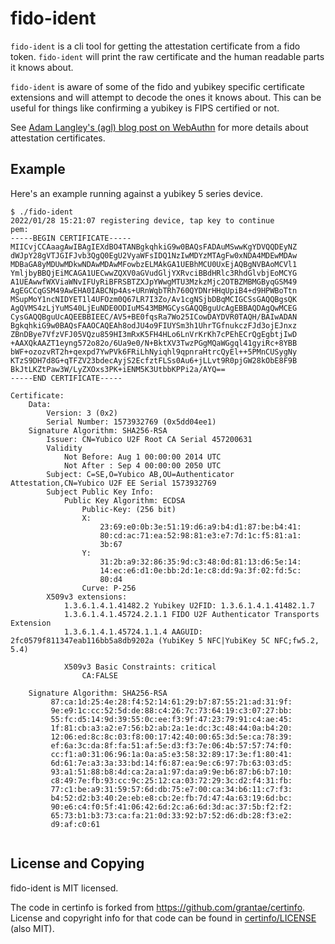 # fido-ident

`fido-ident` is a cli tool for getting the attestation certificate from a fido token. `fido-ident` will print the raw certificate and the human readable parts it knows about.

`fido-ident` is aware of some of the fido and yubikey specific certificate extensions and will attempt to decode the ones it knows about. This can be useful for things like confirming a yubikey is FIPS certified or not.

See [Adam Langley's (agl) blog post on WebAuthn](https://www.imperialviolet.org/2018/03/27/webauthn.html) for more details about attestation certificates.

## Example

Here's an example running against a yubikey 5 series device.

```
$ ./fido-ident
2022/01/28 15:21:07 registering device, tap key to continue
pem:
-----BEGIN CERTIFICATE-----
MIICvjCCAaagAwIBAgIEXdBO4TANBgkqhkiG9w0BAQsFADAuMSwwKgYDVQQDEyNZ
dWJpY28gVTJGIFJvb3QgQ0EgU2VyaWFsIDQ1NzIwMDYzMTAgFw0xNDA4MDEwMDAw
MDBaGA8yMDUwMDkwNDAwMDAwMFowbzELMAkGA1UEBhMCU0UxEjAQBgNVBAoMCVl1
YmljbyBBQjEiMCAGA1UECwwZQXV0aGVudGljYXRvciBBdHRlc3RhdGlvbjEoMCYG
A1UEAwwfWXViaWNvIFUyRiBFRSBTZXJpYWwgMTU3MzkzMjc2OTBZMBMGByqGSM49
AgEGCCqGSM49AwEHA0IABCNp4As+URnWqbTRh760QYDNrHHqUpiB4+d9HPWBoTtn
MSupMoY1ncNIDYET1l4UFOzm0Q67LR7I3Zo/Av1cgNSjbDBqMCIGCSsGAQQBgsQK
AgQVMS4zLjYuMS40LjEuNDE0ODIuMS43MBMGCysGAQQBguUcAgEBBAQDAgQwMCEG
CysGAQQBguUcAQEEBBIEEC/AV5+BE0fqsRa7Wo25ICowDAYDVR0TAQH/BAIwADAN
BgkqhkiG9w0BAQsFAAOCAQEAh8odJU4o9FIUYSm3h1UhrTGfnukczFJd3ojEJnxz
ZBnDBye7VfzVFJ05VQzu859HI3mRxK5FH4HLo6LnVrKrKh7cPEhECrQgEgbtjIwD
+AAXQkAAZT1eyng572o82o/6Ua9e0/N+BktXV3TwzPGgMQaWGgql41gyiRc+8YBB
bWF+ozozvRT2h+qexpd7YwPVk6FRiLhNyiqhl9qpnraHtrcQyEl++5PMnCUSygNy
KTzS9DH7d8G+qTFZV23bdecAyjS2EcfztFLSs0Au6+jLLvt9R0pjGW28kObE8F9B
BkJtLKZtPaw3W/LyZXOxs3PK+iENM5K3UtbbKPPi2a/AYQ==
-----END CERTIFICATE-----

Certificate:
    Data:
        Version: 3 (0x2)
        Serial Number: 1573932769 (0x5dd04ee1)
    Signature Algorithm: SHA256-RSA
        Issuer: CN=Yubico U2F Root CA Serial 457200631
        Validity
            Not Before: Aug 1 00:00:00 2014 UTC
            Not After : Sep 4 00:00:00 2050 UTC
        Subject: C=SE,O=Yubico AB,OU=Authenticator Attestation,CN=Yubico U2F EE Serial 1573932769
        Subject Public Key Info:
            Public Key Algorithm: ECDSA
                Public-Key: (256 bit)
                X:
                    23:69:e0:0b:3e:51:19:d6:a9:b4:d1:87:be:b4:41:
                    80:cd:ac:71:ea:52:98:81:e3:e7:7d:1c:f5:81:a1:
                    3b:67
                Y:
                    31:2b:a9:32:86:35:9d:c3:48:0d:81:13:d6:5e:14:
                    14:ec:e6:d1:0e:bb:2d:1e:c8:dd:9a:3f:02:fd:5c:
                    80:d4
                Curve: P-256
        X509v3 extensions:
            1.3.6.1.4.1.41482.2 Yubikey U2FID: 1.3.6.1.4.1.41482.1.7
            1.3.6.1.4.1.45724.2.1.1 FIDO U2F Authenticator Transports Extension
            1.3.6.1.4.1.45724.1.1.4 AAGUID: 2fc0579f811347eab116bb5a8db9202a (YubiKey 5 NFC|YubiKey 5C NFC;fw5.2, 5.4)

            X509v3 Basic Constraints: critical
                CA:FALSE

    Signature Algorithm: SHA256-RSA
         87:ca:1d:25:4e:28:f4:52:14:61:29:b7:87:55:21:ad:31:9f:
         9e:e9:1c:cc:52:5d:de:88:c4:26:7c:73:64:19:c3:07:27:bb:
         55:fc:d5:14:9d:39:55:0c:ee:f3:9f:47:23:79:91:c4:ae:45:
         1f:81:cb:a3:a2:e7:56:b2:ab:2a:1e:dc:3c:48:44:0a:b4:20:
         12:06:ed:8c:8c:03:f8:00:17:42:40:00:65:3d:5e:ca:78:39:
         ef:6a:3c:da:8f:fa:51:af:5e:d3:f3:7e:06:4b:57:57:74:f0:
         cc:f1:a0:31:06:96:1a:0a:a5:e3:58:32:89:17:3e:f1:80:41:
         6d:61:7e:a3:3a:33:bd:14:f6:87:ea:9e:c6:97:7b:63:03:d5:
         93:a1:51:88:b8:4d:ca:2a:a1:97:da:a9:9e:b6:87:b6:b7:10:
         c8:49:7e:fb:93:cc:9c:25:12:ca:03:72:29:3c:d2:f4:31:fb:
         77:c1:be:a9:31:59:57:6d:db:75:e7:00:ca:34:b6:11:c7:f3:
         b4:52:d2:b3:40:2e:eb:e8:cb:2e:fb:7d:47:4a:63:19:6d:bc:
         90:e6:c4:f0:5f:41:06:42:6d:2c:a6:6d:3d:ac:37:5b:f2:f2:
         65:73:b1:b3:73:ca:fa:21:0d:33:92:b7:52:d6:db:28:f3:e2:
         d9:af:c0:61


```

## License and Copying

fido-ident is MIT licensed.

The code in certinfo is forked from https://github.com/grantae/certinfo. License and copyright info for that code can be found in [certinfo/LICENSE](certinfo/LICENSE) (also MIT).

